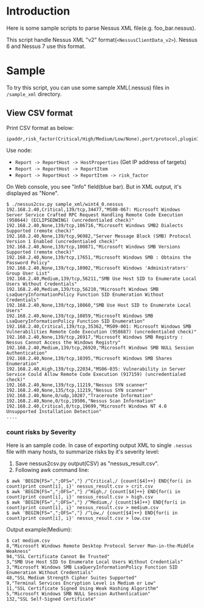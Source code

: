 # Introduction

Here is some sample scripts to parse Nessus XML file(e.g. foo_bar.nessus).

This script handle Nessus XML "v2" format(`<NessusClientData_v2>`). Nessus 6 and Nessus 7 use this format.

# Sample

To try this script, you can use some sample XML(.nessus) files in `/sample_xml` directory.

## View CSV format

Print CSV format as below:
```
ipaddr,risk_factor(Critical/High/Medium/Low/None),port/protocol,pluginID,"pluginName"
```

Use node: 
* `Report -> ReportHost -> HostProperties` (Get IP address of targets)
* `Report -> ReportHost -> ReportItem`
* `Report -> ReportHost -> ReportItem -> risk_factor`

On Web console, you see "Info" field(blue bar). But in XML output, it's displayed as "None".
```
$ ./nessus2csv.py sample_xml/wint4_0.nessus 
192.168.2.40,Critical,139/tcp,34477,"MS08-067: Microsoft Windows Server Service Crafted RPC Request Handling Remote Code Execution (958644) (ECLIPSEDWING) (uncredentialed check)"
192.168.2.40,None,139/tcp,106716,"Microsoft Windows SMB2 Dialects Supported (remote check)"
192.168.2.40,None,139/tcp,96982,"Server Message Block (SMB) Protocol Version 1 Enabled (uncredentialed check)"
192.168.2.40,None,139/tcp,100871,"Microsoft Windows SMB Versions Supported (remote check)"
192.168.2.40,None,139/tcp,17651,"Microsoft Windows SMB : Obtains the Password Policy"
192.168.2.40,None,139/tcp,10902,"Microsoft Windows 'Administrators' Group User List"
192.168.2.40,Medium,139/tcp,56211,"SMB Use Host SID to Enumerate Local Users Without Credentials"
192.168.2.40,Medium,139/tcp,56210,"Microsoft Windows SMB LsaQueryInformationPolicy Function SID Enumeration Without Credentials"
192.168.2.40,None,139/tcp,10860,"SMB Use Host SID to Enumerate Local Users"
192.168.2.40,None,139/tcp,10859,"Microsoft Windows SMB LsaQueryInformationPolicy Function SID Enumeration"
192.168.2.40,Critical,139/tcp,35362,"MS09-001: Microsoft Windows SMB Vulnerabilities Remote Code Execution (958687) (uncredentialed check)"
192.168.2.40,None,139/tcp,26917,"Microsoft Windows SMB Registry : Nessus Cannot Access the Windows Registry"
192.168.2.40,Medium,139/tcp,26920,"Microsoft Windows SMB NULL Session Authentication"
192.168.2.40,None,139/tcp,10395,"Microsoft Windows SMB Shares Enumeration"
192.168.2.40,High,139/tcp,22034,"MS06-035: Vulnerability in Server Service Could Allow Remote Code Execution (917159) (uncredentialed check)"
192.168.2.40,None,139/tcp,11219,"Nessus SYN scanner"
192.168.2.40,None,135/tcp,11219,"Nessus SYN scanner"
192.168.2.40,None,0/udp,10287,"Traceroute Information"
192.168.2.40,None,0/tcp,19506,"Nessus Scan Information"
192.168.2.40,Critical,0/tcp,19699,"Microsoft Windows NT 4.0 Unsupported Installation Detection"
....
```

### count risks by Severity

Here is an sample code. In case of exporting output XML to single `.nessus` file with many hosts, to summarize risks by it's severity level:

1. Save nessus2csv.py output(CSV) as "nessus_result.csv".
2. Following awk command line:
```
$ awk 'BEGIN{FS=",";OFS=","} /^Critical,/ {count[$4]++} END{for(i in count)print count[i], i}' nessus_result.csv > crit.csv
$ awk 'BEGIN{FS=",";OFS=","} /^High,/ {count[$4]++} END{for(i in count)print count[i], i}' nessus_result.csv > high.csv
$ awk 'BEGIN{FS=",";OFS=","} /^Medium,/ {count[$4]++} END{for(i in count)print count[i], i}' nessus_result.csv > medium.csv
$ awk 'BEGIN{FS=",";OFS=","} /^Low,/ {count[$4]++} END{for(i in count)print count[i], i}' nessus_result.csv > low.csv
```

Output example(Medium):
```
$ cat medium.csv 
8,"Microsoft Windows Remote Desktop Protocol Server Man-in-the-Middle Weakness"
94,"SSL Certificate Cannot Be Trusted"
3,"SMB Use Host SID to Enumerate Local Users Without Credentials"
3,"Microsoft Windows SMB LsaQueryInformationPolicy Function SID Enumeration Without Credentials"
48,"SSL Medium Strength Cipher Suites Supported"
9,"Terminal Services Encryption Level is Medium or Low"
11,"SSL Certificate Signed Using Weak Hashing Algorithm"
5,"Microsoft Windows SMB NULL Session Authentication"
132,"SSL Self-Signed Certificate"
```

